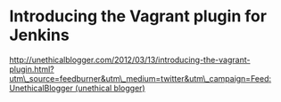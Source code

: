 <!--
id: 19262816758
link: http://tumblr.atmos.org/post/19262816758/introducing-the-vagrant-plugin-for-jenkins
slug: introducing-the-vagrant-plugin-for-jenkins
date: Tue Mar 13 2012 17:23:41 GMT-0700 (PDT)
publish: 2012-03-013
tags: 
title: Introducing the Vagrant plugin for Jenkins
-->


Introducing the Vagrant plugin for Jenkins
==========================================

[http://unethicalblogger.com/2012/03/13/introducing-the-vagrant-plugin.html?utm\_source=feedburner&utm\_medium=twitter&utm\_campaign=Feed:
UnethicalBlogger (unethical
blogger)](http://unethicalblogger.com/2012/03/13/introducing-the-vagrant-plugin.html?utm_source=feedburner&utm_medium=twitter&utm_campaign=Feed:%20UnethicalBlogger%20(unethical%20blogger))

